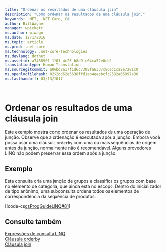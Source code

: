 ```yaml
---
title: "Ordenar os resultados de uma cláusula join"
description: "Como ordenar os resultados de uma cláusula join."
keywords: .NET, .NET Core, C#
author: BillWagner
manager: wpickett
ms.author: wiwagn
ms.date: 12/1/2016
ms.topic: article
ms.prod: .net-core
ms.technology: .net-core-technologies
ms.devlang: dotnet
ms.assetid: a7458901-1201-4c25-b8d9-c04ca52e0eb9
translationtype: Human Translation
ms.sourcegitcommit: a06bd2a17f1d6c7308fa6337c866c1ca2e7281c0
ms.openlocfilehash: 0252dd62e5638ffd1ab4eeebcfc2382a65997e30
ms.lasthandoff: 03/13/2017

---
```

# <a name="order-the-results-of-a-join-clause"></a>Ordenar os resultados de uma cláusula join
Este exemplo mostra como ordenar os resultados de uma operação de junção. Observe que a ordenação é executada após a junção. Embora você possa usar uma cláusula `orderby` com uma ou mais sequências de origem antes da junção, normalmente não é recomendável. Alguns provedores LINQ não podem preservar essa ordem após a junção.  
  
## <a name="example"></a>Exemplo  
 Esta consulta cria uma junção de grupos e classifica os grupos com base no elemento de categoria, que ainda está no escopo. Dentro do inicializador de tipo anônimo, uma subconsulta ordena todos os elementos de correspondência da sequência de produtos.  
  
 [!code-cs[csProgGuideLINQ#81](../../../samples/snippets/csharp/concepts/linq/how-to-order-the-results-of-a-join-clause_1.cs)]  
 
## <a name="see-also"></a>Consulte também  
 [Expressões de consulta LINQ](index.md)   
 [Cláusula orderby](../language-reference/keywords/orderby-clause.md)   
 [Cláusula join](../language-reference/keywords/join-clause.md) 

